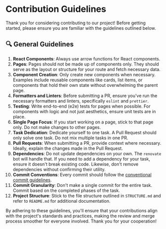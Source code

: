 # Contribution Guidelines

Thank you for considering contributing to our project! Before getting started, please ensure you are familiar with the guidelines outlined below.

## 🔍 General Guidelines

1. **React Components**: Always use arrow functions for React components.
2. **Pages**: Pages should not be made up of components only. They should serve as the layout or structure for your route and fetch necessary data.
3. **Component Creation**: Only create new components when necessary. Examples include reusable components like cards, list items, or components that hold their own state without overwhelming the parent page.
4. **Formatters and Linters**: Before submitting a PR, ensure you've run the necessary formatters and linters, specifically `eslint` and `prettier`.
5. **Testing**: Write end-to-end (e2e) tests for pages when possible. For components with logic and not just aesthetics, ensure unit tests are in place.
6. **Single Page Focus**: If you start working on a page, stick to that page only. Do not make changes to other pages.
7. **Task Dedication**: Dedicate yourself to one task. A Pull Request should only solve one task. Do not mix multiple tasks in one PR.
8. **Pull Requests**: When submitting a PR, provide context where necessary. Ideally, explain the changes made in the Pull Request.
9. **Dependencies**: Do not update dependencies on your own. The `renovate` bot will handle that. If you need to add a dependency for your task, ensure it doesn't break existing code. Likewise, don't remove dependencies without confirming their utility.
10. **Commit Conventions**: Every commit should follow the [conventional commit guidelines](https://www.conventionalcommits.org).
11. **Commit Granularity**: Don't make a single commit for the entire task. Commit based on the completed phases of the task.
12. **Project Structure**: Stick to the file structure outlined in `STRUCTURE.md` and refer to `README.md` for additional documentation.

By adhering to these guidelines, you'll ensure that your contributions align with the project's standards and practices, making the review and merge process smoother for everyone involved. Thank you for your cooperation!
